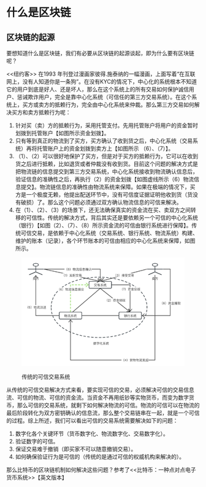 # 什么是区块链

## 区块链的起源

&#x20;   要想知道什么是区块链，我们有必要从区块链的起源谈起，即为什么要有区块链呢？

&#x20;   <<纽约客>> 在1993 年刊登过漫画家彼得.施泰纳的一幅漫画，上面写着“在互联网上，没有人知道你是一条狗”。在没有KYC的情况下，中心化的系统根本不知道它的用户到底是好人、还是坏人，那么在这个系统上的所有交易如何保护诚信用户、惩诫欺诈用户，完全是靠中心化系统（可信任的第三方交易系统）。在这个系统上，买方或卖方的抵赖行为，完全由中心化系统来仲裁。那么第三方交易如何解决买方和卖方抵赖行为呢：

1. 针对买（卖）方的抵赖行为，采用托管支付。先用托管账户将用户的资金暂时划拨到托管账户【如图所示资金划拨】。
2. 只有等到真正的物流到了买方，买方确认了收到货之后，中心化系统（交易系统）再将托管账户上的资金划拨到卖方上【如图所示 （6）、（7）】。
3. （1）、（2）可以很好地保护了买方，但是对于买方的抵赖行为，它可以在收到货之后进行抵赖，比如退货或者仲裁没有收到货。目前这个问题的解决方式是把物流链的信息提交到第三方交易系统，中心化系统接收到物流确认信息后，验证信息的准确性之后，再执行（2）的资金划拨【如图虚线所示（6）物流信息提交】。物流链信息的准确性由物流系统来保障。如果在极端的情况下，买方是一个极度无赖，他提出配送环节中，没有可信度证据证明他收到货（货没有破损）了。那么这个问题必须通过双方确认物流信息的可信来解决。
4. 在（1）、（2）、（3）的场景下，还无法确保真实的资金流在买、卖双方之间转移的可信性。传统的解决方式，背后其实还是要依赖另一个可信的中心化系统（银行）【如图（2）、（7）、（8）所示资金流的可信由银行系统进行保障】。传统可信交易，是依赖于中心化系统（交易系统、银行系统、物流系统）构建、维护的账本（记录），各个环节账本的可信由相应的中心化系统来保障，如图所示。

<figure><img src="../.gitbook/assets/kexinjiaoyixit.png" alt=""><figcaption><p>传统的可信交易系统</p></figcaption></figure>

从传统的可信交易解决方式来看，要实现可信的交易，必须解决可信的交易信息流、可信的物流、可信的资金流。当资金不再用纸钞等实物货币，而变为数字货币，那么可信的交易系统，就剩下如何解决物流的可信。物流的可信可以在物流的最后阶段转化为双方密钥确认的信息流，那么整个交易链串在一起，就是一个可信的过程。综上所述，我们可以看出可信的交易系统需要解决如下的问题：

1. 数字化各个关键环节（货币数字化、物流数字化、交易数字化）。
2. 验证数字的可信。
3. 保证交易难于撤销（即买家不可以随意撤销交易）。
4. 如何确保验证行为是可信的（传统的是通过可信的权威机构来解决的）。

那么比特币的区块链机制如何解决这些问题？参考了<<比特币：一种点对点电子货币系统>>【英文版本】









